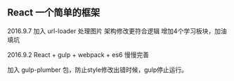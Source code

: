 ## React 一个简单的框架


2016.9.7
加入 url-loader 处理图片
架构修改更符合逻辑
增加4个学习板块，加油填坑

2016.9.2
React + gulp + webpack + es6 慢慢完善

加入 gulp-plumber 包，防止style修改出错时候，gulp停止运行。
